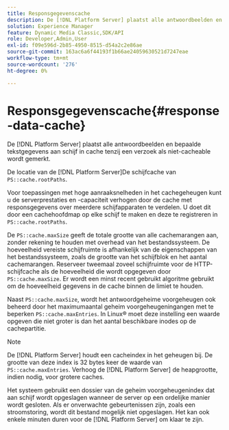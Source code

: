 ```yaml
---
title: Responsgegevenscache
description: De [!DNL Platform Server] plaatst alle antwoordbeelden en bepaalde tekstgegevens aan schijf in cache tenzij een verzoek als noncacheable wordt gemerkt.
solution: Experience Manager
feature: Dynamic Media Classic,SDK/API
role: Developer,Admin,User
exl-id: f09e596d-2b85-4950-8515-d54a2c2e86ae
source-git-commit: 163ac6a6f44193f1b66ae24059630521d7247eae
workflow-type: tm+mt
source-wordcount: '276'
ht-degree: 0%

---
```


# Responsgegevenscache{#response-data-cache}

De [!DNL Platform Server] plaatst alle antwoordbeelden en bepaalde tekstgegevens aan schijf in cache tenzij een verzoek als niet-cacheable wordt gemerkt.

De locatie van de [!DNL Platform Server]De schijfcache van `PS::cache.rootPaths`.

Voor toepassingen met hoge aanraaksnelheden in het cachegeheugen kunt u de serverprestaties en -capaciteit verhogen door de cache met responsgegevens over meerdere schijfapparaten te verdelen. U doet dit door een cachehoofdmap op elke schijf te maken en deze te registreren in `PS::cache.rootPaths`.

De `PS::cache.maxSize` geeft de totale grootte van alle cachemarangen aan, zonder rekening te houden met overhead van het bestandssysteem. De hoeveelheid vereiste schijfruimte is afhankelijk van de eigenschappen van het bestandssysteem, zoals de grootte van het schijfblok en het aantal cachemarangen. Reserveer tweemaal zoveel schijfruimte voor de HTTP-schijfcache als de hoeveelheid die wordt opgegeven door `PS::cache.maxSize`. Er wordt een minst recent gebruikt algoritme gebruikt om de hoeveelheid gegevens in de cache binnen de limiet te houden.

Naast `PS::cache.maxSize`, wordt het antwoordgeheime voorgeheugen ook beheerd door het maximumaantal geheim voorgeheugeningangen met te beperken `PS::cache.maxEntries`. In Linux® moet deze instelling een waarde opgeven die niet groter is dan het aantal beschikbare inodes op de cachepartitie.

>[!NOTE]
>
>De [!DNL Platform Server] houdt een cacheindex in het geheugen bij. De grootte van deze index is 32 bytes keer de waarde van `PS::cache.maxEntries`. Verhoog de [!DNL Platform Server] de heapgrootte, indien nodig, voor grotere caches.

Het systeem gebruikt een dossier van de geheim voorgeheugenindex dat aan schijf wordt opgeslagen wanneer de server op een ordelijke manier wordt gesloten. Als er onverwachte gebeurtenissen zijn, zoals een stroomstoring, wordt dit bestand mogelijk niet opgeslagen. Het kan ook enkele minuten duren voor de [!DNL Platform Server] om klaar te zijn.
